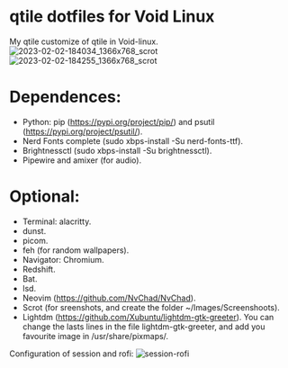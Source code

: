 
# qtile dotfiles for Void Linux
My qtile customize of qtile in Void-linux.
![2023-02-02-184034_1366x768_scrot](https://user-images.githubusercontent.com/93288354/216456285-cb40c490-166a-4776-a277-89675604c8c8.png)
![2023-02-02-184255_1366x768_scrot](https://user-images.githubusercontent.com/93288354/216456323-e882dfc1-4770-41fb-b46f-65e67a6b086b.png)



# Dependences:
* Python: pip (https://pypi.org/project/pip/) and psutil (https://pypi.org/project/psutil/).
* Nerd Fonts complete (sudo xbps-install -Su nerd-fonts-ttf).
* Brightnessctl (sudo xbps-install -Su brightnessctl).
* Pipewire and amixer (for audio).

# Optional:
* Terminal: alacritty.
* dunst.
* picom.
* feh (for random wallpapers).
* Navigator: Chromium.
* Redshift.
* Bat.
* lsd.
* Neovim (https://github.com/NvChad/NvChad).
* Scrot (for sreenshots, and create the folder ~/Images/Screenshoots).
* Lightdm (https://github.com/Xubuntu/lightdm-gtk-greeter). You can change the lasts lines in the file lightdm-gtk-greeter, and add you favourite image in /usr/share/pixmaps/.

Configuration of session and rofi:
![session-rofi](https://user-images.githubusercontent.com/93288354/219487966-990f8425-77c7-467f-b5d6-7d22eb457d2c.png)
